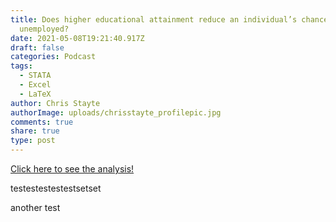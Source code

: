 ```yaml
---
title: Does higher educational attainment reduce an individual’s chance of being
  unemployed?
date: 2021-05-08T19:21:40.917Z
draft: false
categories: Podcast
tags:
  - STATA
  - Excel
  - LaTeX
author: Chris Stayte
authorImage: uploads/chrisstayte_profilepic.jpg
comments: true
share: true
type: post
---
```

[Click here to see the analysis!](https://drive.google.com/file/d/1p2tGw41J_2rAbJitrV6C6-OVoopiNLRl/view?usp=sharing)

testestestestestsetset

another test